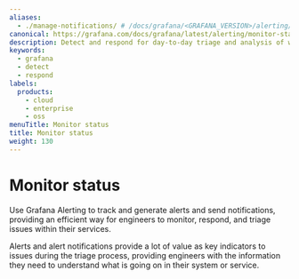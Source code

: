 ```yaml
---
aliases:
  - ./manage-notifications/ # /docs/grafana/<GRAFANA_VERSION>/alerting/manage-notifications/
canonical: https://grafana.com/docs/grafana/latest/alerting/monitor-status/
description: Detect and respond for day-to-day triage and analysis of what’s going on and action you need to take
keywords:
  - grafana
  - detect
  - respond
labels:
  products:
    - cloud
    - enterprise
    - oss
menuTitle: Monitor status
title: Monitor status
weight: 130
---
```


# Monitor status

Use Grafana Alerting to track and generate alerts and send notifications, providing an efficient way for engineers to monitor, respond, and triage issues within their services.

Alerts and alert notifications provide a lot of value as key indicators to issues during the triage process, providing engineers with the information they need to understand what is going on in their system or service.
